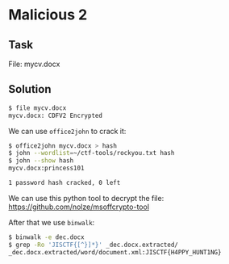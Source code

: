 # Malicious 2

## Task

File: mycv.docx

## Solution

```bash
$ file mycv.docx
mycv.docx: CDFV2 Encrypted
```

We can use `office2john` to crack it:

```bash
$ office2john mycv.docx > hash
$ john --wordlist=~/ctf-tools/rockyou.txt hash
$ john --show hash
mycv.docx:princess101

1 password hash cracked, 0 left
```

We can use this python tool to decrypt the file: https://github.com/nolze/msoffcrypto-tool

After that we use `binwalk`:

```bash
$ binwalk -e dec.docx
$ grep -Ro 'JISCTF{[^}]*}' _dec.docx.extracted/
_dec.docx.extracted/word/document.xml:JISCTF{H4PPY_HUNT1NG}
```
